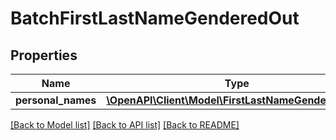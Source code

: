# BatchFirstLastNameGenderedOut

## Properties
Name | Type | Description | Notes
------------ | ------------- | ------------- | -------------
**personal_names** | [**\OpenAPI\Client\Model\FirstLastNameGenderedOut[]**](FirstLastNameGenderedOut.md) |  | [optional] 

[[Back to Model list]](../README.md#documentation-for-models) [[Back to API list]](../README.md#documentation-for-api-endpoints) [[Back to README]](../README.md)



